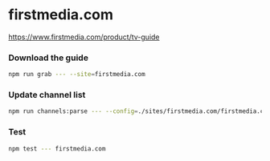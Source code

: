 # firstmedia.com

https://www.firstmedia.com/product/tv-guide

### Download the guide

```sh
npm run grab --- --site=firstmedia.com
```

### Update channel list

```sh
npm run channels:parse --- --config=./sites/firstmedia.com/firstmedia.com.config.js --output=./sites/firstmedia.com/firstmedia.com.channels.xml
```

### Test

```sh
npm test --- firstmedia.com
```
